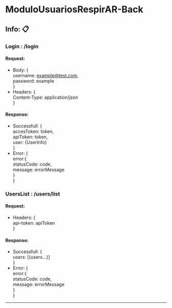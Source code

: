 # ModuloUsuariosRespirAR-Back

## Info: 📋

### Login : /login

#### Request:

- Body: {<br>
  username: example@test.com,<br>
  password: example<br>
  }
- Headers: {<br>
  Content-Type: application/json<br>
  }

#### Response:

- Successfull: {<br>
  accesToken: token,<br>
  apiToken: token,<br>
  user: {UserInfo}<br>
  }
- Error: {<br>
  error:{<br>
  statusCode: code,<br>
  message: errorMessage<br>
    }<br>
  }

### UsersList : /users/list

#### Request:

- Headers: {<br>
  api-token: apiToken<br>
  }

#### Response:

- Successfull: {<br>
  users: [{users...}]<br>
  }
- Error: {<br>
  error:{<br>
  statusCode: code,<br>
  message: errorMessage<br>
    }<br>
  }

<hr />
